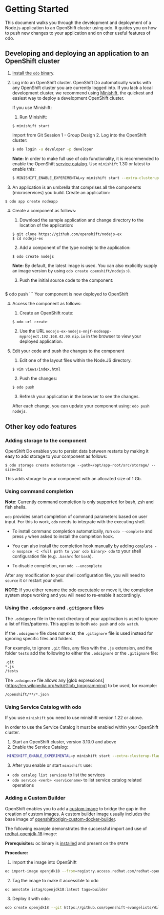# Getting Started

This document walks you through the development and deployment of a Node.js application to an OpenShift cluster using odo. It guides you on how to push new changes to your application and on other useful features of odo.

## Developing and deploying an application to an OpenShift cluster
1. [Install the `odo` binary](/docs/installation.md).
2. Log into an OpenShift cluster. OpenShift Do automatically works with any OpenShift cluster you are currently logged into. If you lack a local development cluster, we recommend using [Minishift](https://docs.openshift.org/latest/minishift/getting-started/installing.html), the quickest and easiest way to deploy a development OpenShift cluster.

    If you use Minishift:
    1. Run Minishift:
    ```console
    $ minishift start
    ```

    Import from Git Session 1 - Group Design
    2. Log into the OpenShift cluster:
    ```sh
    $ odo login -u developer -p developer
    ```

     **Note:** In order to make full use of odo functionality, it is recommended to enable the OpenShift [service catalog](https://docs.openshift.com/container-platform/3.11/architecture/service_catalog/index.html). Use `minishift` 1.30 or latest to enable this:
    ```sh
    $ MINISHIFT_ENABLE_EXPERIMENTAL=y minishift start --extra-clusterup-flags "--enable=*,service-catalog,automation-service-broker,template-service-broker"
    ```

3. An application is an umbrella that comprises all the components (microservices) you build.
Create an application:
```console
$ odo app create nodeapp
```

4. Create a component as follows:

    1. Download the sample application and change directory to the location of the application:
    ```console
    $ git clone https://github.com/openshift/nodejs-ex
    $ cd nodejs-ex
    ```

    2. Add a component of the type nodejs to the application:
    ```console
    $ odo create nodejs
    ```
    **Note:** By default, the latest image is used. You can also explicitly supply an image version by using `odo create openshift/nodejs:8`.

    3. Push the initial source code to the component:
    ```sh
$ odo push
    ```
    Your component is now deployed to OpenShift

4. Access the component as follows:

    1. Create an OpenShift route:

    ```console
    $ odo url create
     ```
    2. Use the URL `nodejs-ex-nodejs-nnjf-nodeapp-myproject.192.168.42.90.nip.io` in the browser to view your deployed application.

6. Edit your code and push the changes to the component

    1. Edit one of the layout files within the Node.JS directory.
    ```sh
    $ vim views/index.html
    ```
    2. Push the changes:
    ```console
    $ odo push
    ```
    3. Refresh your application in the browser to see the changes.

    After each change, you can update your component using: `odo push nodejs`.



## Other key odo features
### Adding storage to the component

OpenShift Do enables you to persist data between restarts by making it easy to add storage to your component as follows:

```console
$ odo storage create nodestorage --path=/opt/app-root/src/storage/ --size=1Gi
```

This adds storage to your component with an allocated size of 1 Gb.

### Using command completion

**Note:** Currently command completion is only supported for bash, zsh and fish shells.

`odo` provides smart completion of command parameters based on user input. For this to work, `odo` needs to integrate with the
executing shell.

* To install command completion automatically, run `odo --complete` and press `y` when asked to install the completion hook.

* You can also install the completion hook manually by adding `complete -o nospace -C <full path to your odo binary> odo` to your shell configuration file (e.g. `.bashrc` for `bash`).

* To disable completion, run `odo --uncomplete`

After any modification to your shell configuration file, you will need to `source` it or restart your shell.

**NOTE**: If you either rename the odo executable or move it, the completion system stops working and you will need to re-enable it accordingly.

### Using the `.odoignore` and `.gitignore` files

The `.odoignore` file in the root directory of your application is used to ignore a list of files/patterns. This applies to both `odo push` and `odo watch`.

If the `.odoignore` file does *not* exist, the `.gitignore` file is used instead for ignoring specific files and folders.

For example, to ignore `.git` files, any files with the `.js` extension, and the folder `tests` add the following to either the `.odoignore` or the `.gitignore` file:

```sh
.git
*.js
/tests
```

The `.odoignore` file allows any [glob expressions](https://en.wikipedia.org/wiki/Glob_(programming) to be used, for example:

```sh
/openshift/**/*.json
```

### Using Service Catalog with odo

If you use `minishift` you need to use minishift version 1.22 or above.

In order to use the Service Catalog it must be enabled within your OpenShift cluster.

 1. Start an OpenShift cluster, version 3.10.0 and above
 2. Enable the Service Catalog:
 ```sh
  MINISHIFT_ENABLE_EXPERIMENTAL=y minishift start --extra-clusterup-flags "--enable=*,service-catalog,automation-service-broker"
 ```

3. After you enable or start `minishift` use:
 * `odo catalog list services` to list the services
  * `odo service <verb> <servicename>` to list service catalog related operations

### Adding a Custom Builder

OpenShift enables you to add a [custom image](https://docs.openshift.com/container-platform/3.7/creating_images/custom.html) to bridge the gap in the creation of custom images. A custom builder image usually includes the base image of [openshift/origin-custom-docker-builder](https://hub.docker.com/r/openshift/origin-custom-docker-builder/).

The following example demonstrates the successful import and use of [redhat-openjdk-18](registry.access.redhat.com/redhat-openjdk-18/openjdk18-openshift) image:

**Prerequisites:**
oc binary is [installed](https://docs.openshift.org/latest/cli_reference/get_started_cli.html#installing-the-cli) and present on the `$PATH`

**Procedure:**

 1. Import the image into OpenShift
```sh
oc import-image openjdk18 --from=registry.access.redhat.com/redhat-openjdk-18/openjdk18-openshift --confirm
```
 2. Tag the image to make it accessible to odo
```sh
oc annotate istag/openjdk18:latest tags=builder
```
 3. Deploy it with odo:
```sh
odo create openjdk18 --git https://github.com/openshift-evangelists/Wild-West-Backend
```
